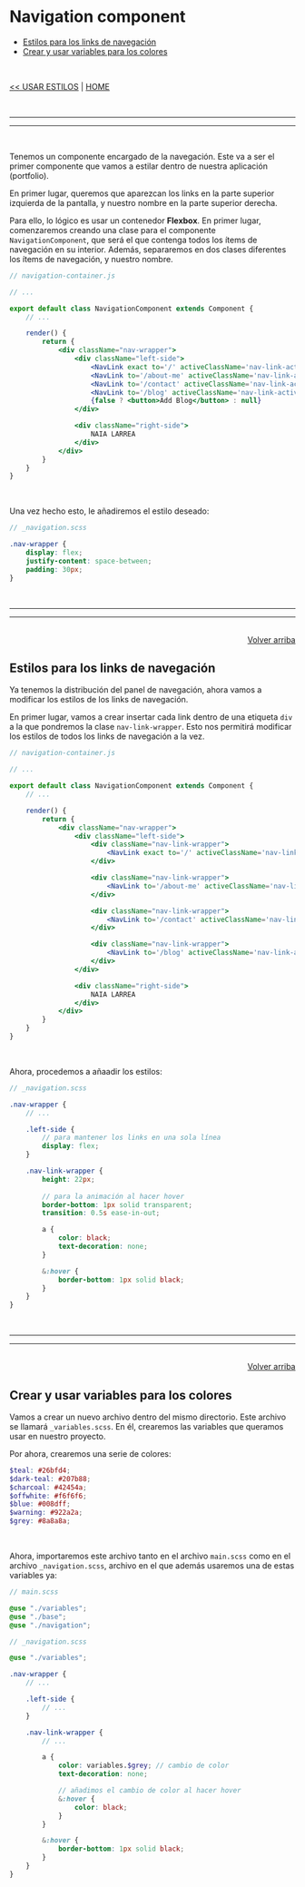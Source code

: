 # Navigation component

<div id="index"></div>

* [Estilos para los links de navegación](#estilos-para-los-links-de-navegación)
* [Crear y usar variables para los colores](#crear-y-usar-variables-para-los-colores)

<br/>

[<< USAR ESTILOS](./17_styles.md#usar-estilos-en-react) | [HOME](../../../README.md#devcamp)


<br/><hr/>
<hr/><br/>


Tenemos un componente encargado de la navegación. Este va a ser el primer componente que vamos a estilar dentro de nuestra aplicación (portfolio).

En primer lugar, queremos que aparezcan los links en la parte superior izquierda de la pantalla, y nuestro nombre en la parte superior derecha.

Para ello, lo lógico es usar un contenedor **Flexbox**. En primer lugar, comenzaremos creando una clase para el componente `NavigationComponent`, que será el que contenga todos los ítems de navegación en su interior. Además, separaremos en dos clases diferentes los ítems de navegación, y nuestro nombre.

```jsx
// navigation-container.js

// ...

export default class NavigationComponent extends Component {
    // ...

    render() {
        return {
            <div className="nav-wrapper">
                <div className="left-side">
                    <NavLink exact to='/' activeClassName='nav-link-active'>Home</NavLink>
                    <NavLink to='/about-me' activeClassName='nav-link-active'>About</NavLink>
                    <NavLink to='/contact' activeClassName='nav-link-active'>Contact</NavLink>
                    <NavLink to='/blog' activeClassName='nav-link-active'>Blog</NavLink>
                    {false ? <button>Add Blog</button> : null}
                </div>

                <div className="right-side">
                    NAIA LARREA
                </div>
            </div>
        }
    }
}
```

<br/>

Una vez hecho esto, le añadiremos el estilo deseado:

```scss
// _navigation.scss

.nav-wrapper {
    display: flex;
    justify-content: space-between;
    padding: 30px;
}
```


<br/><hr/>
<hr/><br/>


<div align="right">
    <a href="index">Volver arriba</a>
</div>


## Estilos para los links de navegación

Ya tenemos la distribución del panel de navegación, ahora vamos a modificar los estilos de los links de navegación.

En primer lugar, vamos a crear insertar cada link dentro de una etiqueta `div` a la que pondremos la clase `nav-link-wrapper`. Esto nos permitirá modificar los estilos de todos los links de navegación a la vez.

```jsx
// navigation-container.js

// ...

export default class NavigationComponent extends Component {
    // ...

    render() {
        return {
            <div className="nav-wrapper">
                <div className="left-side">
                    <div className="nav-link-wrapper">
                        <NavLink exact to='/' activeClassName='nav-link-active'>Home</NavLink>
                    </div>

                    <div className="nav-link-wrapper">
                        <NavLink to='/about-me' activeClassName='nav-link-active'>About</NavLink>
                    </div>

                    <div className="nav-link-wrapper">
                        <NavLink to='/contact' activeClassName='nav-link-active'>Contact</NavLink>
                    </div>

                    <div className="nav-link-wrapper">
                        <NavLink to='/blog' activeClassName='nav-link-active'>Blog</NavLink>
                    </div>
                </div>

                <div className="right-side">
                    NAIA LARREA
                </div>
            </div>
        }
    }
}
```

<br/>

Ahora, procedemos a añaadir los estilos:

```scss
// _navigation.scss

.nav-wrapper {
    // ...

    .left-side {
        // para mantener los links en una sola línea
        display: flex;
    }

    .nav-link-wrapper {
        height: 22px;
        
        // para la animación al hacer hover
        border-bottom: 1px solid transparent;
        transition: 0.5s ease-in-out;

        a {
            color: black;
            text-decoration: none;
        }

        &:hover {
            border-bottom: 1px solid black;
        }
    }
}
```


<br/><hr/>
<hr/><br/>


<div align="right">
    <a href="index">Volver arriba</a>
</div>


## Crear y usar variables para los colores

Vamos a crear un nuevo archivo dentro del mismo directorio. Este archivo se llamará `_variables.scss`. En él, crearemos las variables que queramos usar en nuestro proyecto.

Por ahora, crearemos una serie de colores:

```scss
$teal: #26bfd4;
$dark-teal: #207b88;
$charcoal: #42454a;
$offwhite: #f6f6f6;
$blue: #008dff;
$warning: #922a2a;
$grey: #8a8a8a;
```

<br/>

Ahora, importaremos este archivo tanto en el archivo `main.scss` como en el archivo `_navigation.scss`, archivo en el que además usaremos una de estas variables ya:

```scss
// main.scss

@use "./variables";
@use "./base";
@use "./navigation";
```

```scss
// _navigation.scss

@use "./variables";

.nav-wrapper {
    // ...

    .left-side {
        // ...
    }

    .nav-link-wrapper {
        // ...

        a {
            color: variables.$grey; // cambio de color
            text-decoration: none;

            // añadimos el cambio de color al hacer hover
            &:hover {
                color: black;
            }
        }

        &:hover {
            border-bottom: 1px solid black;
        }
    }
}
```